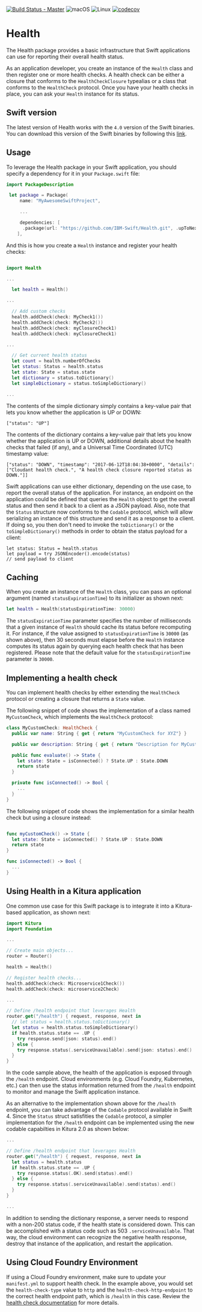 [![Build Status - Master](https://travis-ci.org/IBM-Swift/Health.svg?branch=master)](https://travis-ci.org/IBM-Swift/Health)
![macOS](https://img.shields.io/badge/os-macOS-green.svg?style=flat)
![Linux](https://img.shields.io/badge/os-linux-green.svg?style=flat)
[![codecov](https://codecov.io/gh/IBM-Swift/Health/branch/master/graph/badge.svg)](https://codecov.io/gh/IBM-Swift/Health)

# Health
The Health package provides a basic infrastructure that Swift applications can use for reporting their overall health status.

As an application developer, you create an instance of the `Health` class and then register one or more health checks. A health check can be either a closure that conforms to the `HealthCheckClosure` typealias or a class that conforms to the `HealthCheck` protocol. Once you have your health checks in place, you can ask your `Health` instance for its status.

## Swift version
The latest version of Health works with the `4.0` version of the Swift binaries. You can download this version of the Swift binaries by following this [link](https://swift.org/download/#snapshots).

## Usage
To leverage the Health package in your Swift application, you should specify a dependency for it in your `Package.swift` file:

```swift
import PackageDescription

 let package = Package(
     name: "MyAwesomeSwiftProject",

     ...

     dependencies: [
      .package(url: "https://github.com/IBM-Swift/Health.git", .upToNextMajor(from: "1.0.0"))
    ],
```

And this is how you create a `Health` instance and register your health checks:

```swift

import Health

...

  let health = Health()

...

  // Add custom checks
  health.addCheck(check: MyCheck1())
  health.addCheck(check: MyCheck2())
  health.addCheck(check: myClosureCheck1)
  health.addCheck(check: myClosureCheck1)

...

  // Get current health status
  let count = health.numberOfChecks
  let status: Status = health.status
  let state: State = status.state
  let dictionary = status.toDictionary()
  let simpleDictionary = status.toSimpleDictionary()

...

```

The contents of the simple dictionary simply contains a key-value pair that lets you know whether the application is UP or DOWN:

```
["status": "UP"]
```

The contents of the dictionary contains a key-value pair that lets you know whether the application is UP or DOWN, additional details about the health checks that failed (if any), and a Universal Time Coordinated (UTC) timestamp value:

```
["status": "DOWN", "timestamp": "2017-06-12T18:04:38+0000", "details": ["Cloudant health check.", "A health check closure reported status as DOWN."]]
```

Swift applications can use either dictionary, depending on the use case, to report the overall status of the application. For instance, an endpoint on the application could be defined that queries the `Health` object to get the overall status and then send it back to a client as a JSON payload. Also, note that the `Status` structure now conforms to the `Codable` protocol, which will allow serializing an instance of this structure and send it as a response to a client. If doing so, you then don't need to invoke the `toDictionary()` or the `toSimpleDictionary()` methods in order to obtain the status payload for a client:

```
let status: Status = health.status
let payload = try JSONEncoder().encode(status)
// send payload to client
```

## Caching
When you create an instance of the `Health` class, you can pass an optional argument (named `statusExpirationTime`) to its initializer as shown next:

```swift
let health = Health(statusExpirationTime: 30000)
```

The `statusExpirationTime` parameter specifies the number of milliseconds that a given instance of `Health` should cache its status before recomputing it. For instance, if the value assigned to `statusExpirationTime` is `30000` (as shown above), then 30 seconds must elapse before the `Health` instance computes its status again by querying each health check that has been registered. Please note that the default value for the `statusExpirationTime` parameter is `30000`.

## Implementing a health check
You can implement health checks by either extending the `HealthCheck` protocol or creating a closure that returns a `State` value.

The following snippet of code shows the implementation of a class named `MyCustomCheck`, which implements the `HealthCheck` protocol:

```swift
class MyCustomCheck: HealthCheck {
  public var name: String { get { return "MyCustomCheck for XYZ"} }

  public var description: String { get { return "Description for MyCustomCheck..."} }

  public func evaluate() -> State {
    let state: State = isConnected() ? State.UP : State.DOWN
    return state
  }

  private func isConnected() -> Bool {
    ...
  }
}
```

The following snippet of code shows the implementation for a similar health check but using a closure instead:

```swift

func myCustomCheck() -> State {
  let state: State = isConnected() ? State.UP : State.DOWN
  return state
}

func isConnected() -> Bool {
  ...
}
```

## Using Health in a Kitura application
One common use case for this Swift package is to integrate it into a Kitura-based application, as shown next:

```swift
import Kitura
import Foundation

...

// Create main objects...
router = Router()

health = Health()

// Register health checks...
health.addCheck(check: Microservice1Check())
health.addCheck(check: microservice2Check)

...

// Define /health endpoint that leverages Health
router.get("/health") { request, response, next in
  // let status = health.status.toDictionary()
  let status = health.status.toSimpleDictionary()
  if health.status.state == .UP {
    try response.send(json: status).end()
  } else {
    try response.status(.serviceUnavailable).send(json: status).end()
  }
}

```

In the code sample above, the health of the application is exposed through the `/health` endpoint. Cloud environments (e.g. Cloud Foundry, Kubernetes, etc.) can then use the status information returned from the `/health` endpoint to monitor and manage the Swift application instance. 

As an alternative to the implementation shown above for the `/health` endpoint, you can take advantage of the `Codable` protocol available in Swift 4. Since the `Status` struct satisfities the `Codable` protocol, a simpler implementation for the `/health` endpoint can be implemented using the new codable capabilties in Kitura 2.0 as shown below:

```swift
...

// Define /health endpoint that leverages Health
router.get("/health") { request, response, next in
  let status = health.status
  if health.status.state == .UP {
    try response.status(.OK).send(status).end()
  } else {
    try response.status(.serviceUnavailable).send(status).end()
  }
}

...

```

In addition to sending the dictionary response, a server needs to respond with a non-200 status code, if the health state is considered down. This can be accomplished with a status code such as 503 `.serviceUnavailable`. That way, the cloud environment can recognize the negative health response, destroy that instance of the application, and restart the application.

## Using Cloud Foundry Environment
If using a Cloud Foundry environment, make sure to update your `manifest.yml` to support health check. In the example above, you would set the `health-check-type` value to `http` and the `health-check-http-endpoint` to the correct health endpoint path, which is `/health` in this case. Review the [health check documentation](https://docs.cloudfoundry.org/devguide/deploy-apps/healthchecks.html) for more details.
